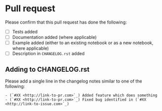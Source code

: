 # Pull request

Please confirm that this pull request has done the following:

- [ ] Tests added
- [ ] Documentation added (where applicable)
- [ ] Example added (either to an existing notebook or as a new notebook, where applicable)
- [ ] Description in ``CHANGELOG.rst`` added

## Adding to CHANGELOG.rst

Please add a single line in the changelog notes similar to one of the following:

```
- (`#XX <http://link-to-pr.com>`_) Added feature which does something
- (`#XX <http://link-to-pr.com>`_) Fixed bug identified in (`#XX <http://link-to-issue.com>`_)
```
